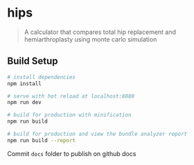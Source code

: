 # hips

> A calculator that compares total hip replacement and hemiarthroplasty using monte carlo simulation

## Build Setup

``` bash
# install dependencies
npm install

# serve with hot reload at localhost:8080
npm run dev

# build for production with minification
npm run build

# build for production and view the bundle analyzer report
npm run build --report
```

Commit `docs` folder to publish on github docs
